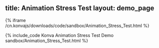 title: Animation Stress Test
layout: demo_page
---

{% iframe /cn.konvajs/downloads/code/sandbox/Animation_Stress_Test.html %}

{% include_code Konva Animation Stress Test Demo sandbox/Animation_Stress_Test.html %}